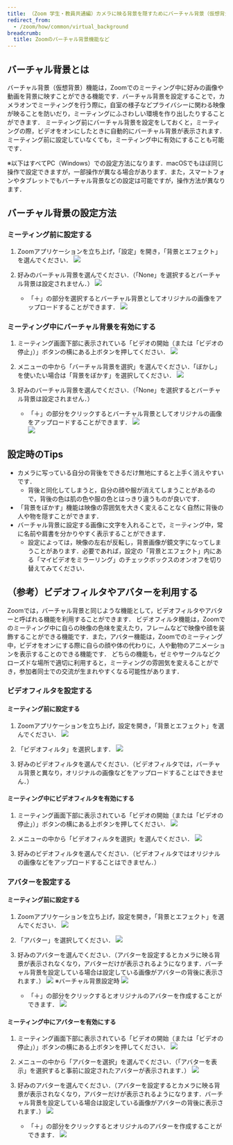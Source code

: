 ```yaml
---
title: （Zoom 学生・教員共通編）カメラに映る背景を隠すためにバーチャル背景（仮想背景）を設定する
redirect_from:
  - /zoom/how/common/virtual_background
breadcrumb:
  title: Zoomのバーチャル背景機能など
---
```


## バーチャル背景とは

バーチャル背景（仮想背景）機能は，Zoomでのミーティング中に好みの画像や動画を背景に映すことができる機能です．バーチャル背景を設定することで，カメラオンでミーティングを行う際に，自室の様子などプライバシーに関わる映像が映ることを防いだり，ミーティングにふさわしい環境を作り出したりすることができます．
ミーティング前にバーチャル背景を設定をしておくと，ミーティングの際，ビデオをオンにしたときに自動的にバーチャル背景が表示されます．ミーティング前に設定していなくても，ミーティング中に有効にすることも可能です．

※以下はすべてPC（Windows）での設定方法になります．macOSでもほぼ同じ操作で設定できますが，一部操作が異なる場合があります．また，スマートフォンやタブレットでもバーチャル背景などの設定は可能ですが，操作方法が異なります．

## バーチャル背景の設定方法

### ミーティング前に設定する

1. Zoomアプリケーションを立ち上げ，「設定」を開き，「背景とエフェクト」を選んでください．
  ![](images/open_settings.png)

2. 好みのバーチャル背景を選んでください．（「None」を選択するとバーチャル背景は設定されません．）
  ![](images/open_settings_of_virtual_screen.png)

   * 「＋」の部分を選択するとバーチャル背景としてオリジナルの画像をアップロードすることができます．
     ![](images/add_virtual_screen.png)

### ミーティング中にバーチャル背景を有効にする

1. ミーティング画面下部に表示されている「ビデオの開始（または「ビデオの停止」）」ボタンの横にある上ボタンを押してください．
  ![](images/open_settings_of_video.png)

2. メニューの中から「バーチャル背景を選択」を選んでください．「ぼかし」を使いたい場合は「背景をぼかす」を選択してください．
  ![](images/select_settings_of_virtual_screen.png)

3. 好みのバーチャル背景を選んでください．（「None」を選択するとバーチャル背景は設定されません．）
   * 「＋」の部分をクリックするとバーチャル背景としてオリジナルの画像をアップロードすることができます．
     ![](images/open_settings_of_virtual_screen.png)
      <br/>
     ![](images/add_virtual_screen.png)

## 設定時のTips

* カメラに写っている自分の背後をできるだけ無地にすると上手く消えやすいです．
    * 背後と同化してしまうと，自分の顔や服が消えてしまうことがあるので，背後の色は肌の色や服の色とはっきり違うものが良いです．
* 「背景をぼかす」機能は映像の雰囲気を大きく変えることなく自然に背後の人や物を隠すことができます．
* バーチャル背景に設定する画像に文字を入れることで，ミーティング中，常に名前や肩書を分かりやすく表示することができます．
    * 設定によっては，映像の左右が反転し，背景画像が鏡文字になってしまうことがあります．必要であれば，設定の「背景とエフェクト」内にある「マイビデオをミラーリング」のチェックボックスのオンオフを切り替えてみてください．

## （参考）ビデオフィルタやアバターを利用する

Zoomでは，バーチャル背景と同じような機能として，ビデオフィルタやアバターと呼ばれる機能を利用することができます．
ビデオフィルタ機能は，Zoomでのミーティング中に自らの映像の色味を変えたり，フレームなどで映像や顔を装飾することができる機能です．また，アバター機能は，Zoomでのミーティング中，ビデオをオンにする際に自らの顔や体の代わりに，人や動物のアニメーションを表示することのできる機能です．
どちらの機能も，ゼミやサークルなどクローズドな場所で適切に利用すると，ミーティングの雰囲気を変えることができ，参加者同士での交流が生まれやすくなる可能性があります．

### ビデオフィルタを設定する

#### ミーティング前に設定する

1. Zoomアプリケーションを立ち上げ，設定を開き，「背景とエフェクト」を選んでください．
  ![](images/open_settings.png)

2. 「ビデオフィルタ」を選択します．
  ![](images/open_settings_of_video_filter.png)

3. 好みのビデオフィルタを選んでください．（ビデオフィルタでは，バーチャル背景と異なり，オリジナルの画像などをアップロードすることはできません．）

#### ミーティング中にビデオフィルタを有効にする

1. ミーティング画面下部に表示されている「ビデオの開始（または「ビデオの停止」）」ボタンの横にある上ボタンを押してください．
  ![](images/open_settings_of_video.png)

2. メニューの中から「ビデオフィルタを選択」を選んでください．
  ![](images/select_settings_of_video_filter.png)

3. 好みのビデオフィルタを選んでください．（ビデオフィルタではオリジナルの画像などをアップロードすることはできません．）

### アバターを設定する

#### ミーティング前に設定する

1. Zoomアプリケーションを立ち上げ，設定を開き，「背景とエフェクト」を選んでください．
  ![](images/open_settings.png)

2. 「アバター」を選択してください．
  ![](images/open_settings_of_avatar.png)

3. 好みのアバターを選んでください．（アバターを設定するとカメラに映る背景が表示されなくなり，アバターだけが表示されるようになります．バーチャル背景を設定している場合は設定している画像がアバターの背後に表示されます．）
  ![](images/select_avatar.png)
  ※バーチャル背景設定時
    ![](images/avatar_with_virtual_screen.png)

   * 「＋」の部分をクリックするとオリジナルのアバターを作成することができます．
    ![](images/add_original_avatar.png)

#### ミーティング中にアバターを有効にする

1. ミーティング画面下部に表示されている「ビデオの開始（または「ビデオの停止」）」ボタンの横にある上ボタンを押してください．
  ![](images/open_settings_of_video.png)

2. メニューの中から「アバターを選択」を選んでください．（「アバターを表示」を選択すると事前に設定されたアバターが表示されます．）
  ![](images/select_settings_of_avatar.png)

3. 好みのアバターを選んでください．（アバターを設定するとカメラに映る背景が表示されなくなり，アバターだけが表示されるようになります．バーチャル背景を設定している場合は設定している画像がアバターの背後に表示されます．）
  ![](images/select_avatar.png)

   * 「＋」の部分をクリックするとオリジナルのアバターを作成することができます．
  ![](images/add_original_avatar.png)
